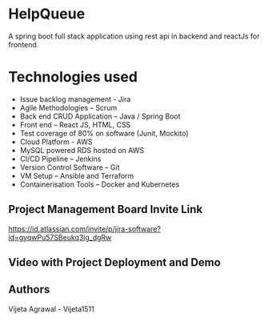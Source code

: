 # HelpQueue
A spring boot full stack application using rest api in backend and reactJs for frontend.

# Technologies used

- Issue backlog management - Jira
- Agile Methodologies – Scrum
- Back end CRUD Application – Java / Spring Boot
- Front end – React JS, HTML, CSS
- Test coverage of 80% on software (Junit, Mockito)
- Cloud Platform - AWS
- MySQL powered RDS hosted on AWS
- CI/CD Pipeline – Jenkins
- Version Control Software – Git
- VM Setup – Ansible and Terraform
- Containerisation Tools – Docker and Kubernetes


## Project Management Board Invite Link
https://id.atlassian.com/invite/p/jira-software?id=gyqwPu57SBeukq3ig_dgRw


## Video with Project Deployment and Demo


## Authors
Vijeta Agrawal - Vijeta1511

